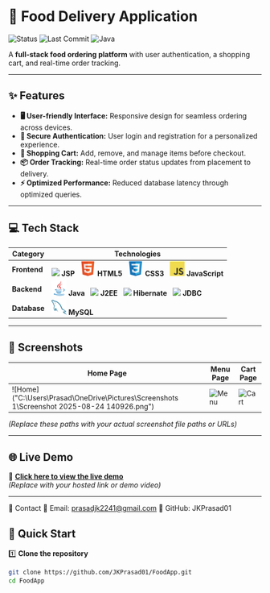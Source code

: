 # 🍕 Food Delivery Application

![Status](https://img.shields.io/badge/Status-Active-success)
![Last Commit](https://img.shields.io/github/last-commit/JKPrasad01/FoodApp)
![Java](https://img.shields.io/badge/Java-Full%20Stack-orange)

A **full-stack food ordering platform** with user authentication, a shopping cart, and real-time order tracking.

---

## ✨ Features

- **🖥 User-friendly Interface:** Responsive design for seamless ordering across devices.
- **🔐 Secure Authentication:** User login and registration for a personalized experience.
- **🛒 Shopping Cart:** Add, remove, and manage items before checkout.
- **📦 Order Tracking:** Real-time order status updates from placement to delivery.
- **⚡ Optimized Performance:** Reduced database latency through optimized queries.

---

## 💻 Tech Stack

| **Category**  | **Technologies** |
|---------------|------------------|
| **Frontend**  | <img src="https://img.icons8.com/color/48/java-coffee-cup-logo.png" width="30"/> **JSP** &nbsp; <img src="https://raw.githubusercontent.com/devicons/devicon/master/icons/html5/html5-original.svg" width="30"/> **HTML5** &nbsp; <img src="https://raw.githubusercontent.com/devicons/devicon/master/icons/css3/css3-original.svg" width="30"/> **CSS3** &nbsp; <img src="https://raw.githubusercontent.com/devicons/devicon/master/icons/javascript/javascript-original.svg" width="30"/> **JavaScript** |
| **Backend**   | <img src="https://raw.githubusercontent.com/devicons/devicon/master/icons/java/java-original.svg" width="30"/> **Java** &nbsp; <img src="https://img.shields.io/badge/J2EE-1F5B8A?style=flat&logoColor=white" height="20"/> **J2EE** &nbsp; <img src="https://upload.wikimedia.org/wikipedia/commons/2/22/Hibernate_logo_a.png" width="60"/> **Hibernate** &nbsp; <img src="https://img.icons8.com/ios-filled/50/000000/data.png" width="30"/> **JDBC** |
| **Database**  | <img src="https://raw.githubusercontent.com/devicons/devicon/master/icons/mysql/mysql-original.svg" width="30"/> **MySQL** |

---

## 📸 Screenshots

| Home Page | Menu Page | Cart Page |
|-----------|-----------|-----------|
| ![Home]("C:\Users\Prasad\OneDrive\Pictures\Screenshots 1\Screenshot 2025-08-24 140926.png") | ![Menu](screenshots/menu.png) | ![Cart](screenshots/cart.png) |

*(Replace these paths with your actual screenshot file paths or URLs)*

---

## 🌐 Live Demo

🔗 [**Click here to view the live demo**](https://your-live-demo-link.com)  
*(Replace with your hosted link or demo video)*

---
📧 Contact
📩 Email: prasadjk2241@gmail.com
💼 GitHub: JKPrasad01


## 🚀 Quick Start

1️⃣ **Clone the repository**
```bash
git clone https://github.com/JKPrasad01/FoodApp.git
cd FoodApp


